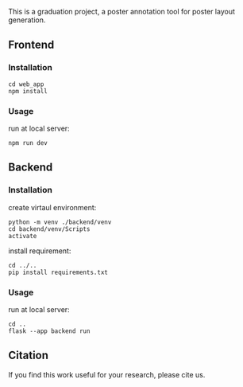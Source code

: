 This is a graduation project, a poster annotation tool for poster layout generation.

## Frontend

### Installation
```
cd web_app
npm install
```
### Usage
run at local server:
```
npm run dev
```

## Backend

### Installation
create virtaul environment:
```
python -m venv ./backend/venv
cd backend/venv/Scripts
activate
```
install requirement:
```
cd ../..
pip install requirements.txt
```
### Usage
run at local server:
```
cd ..
flask --app backend run
```


## Citation
If you find this work useful for your research, please cite us.
